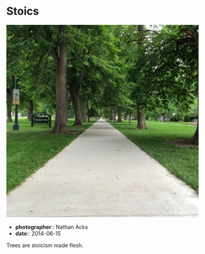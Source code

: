 # Stoics

![A park sidewalk lined by tall, stately trees](assets/2014-06-15-stoics.webp)

* **photographer**:: Nathan Acks
* **date**:: 2014-06-15

Trees are stoicism made flesh.
